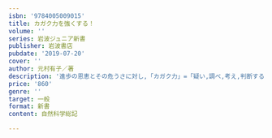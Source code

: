 ```yaml
---
isbn: '9784005009015'
title: カガク力を強くする！
volume: ''
series: 岩波ジュニア新書
publisher: 岩波書店
pubdate: '2019-07-20'
cover: ''
author: 元村有子／著
description: '進歩の恩恵とその危うさに対し,「カガク力」=「疑い,調べ,考え,判断する力」を身に付ける必要性を説く.'
price: '860'
genre: ''
target: 一般
format: 新書
content: 自然科学総記

---
```

